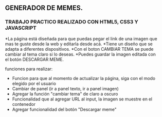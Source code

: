 ## GENERADOR DE MEMES.
### TRABAJO PRACTICO REALIZADO CON HTML5, CSS3 Y JAVASCRIPT

*La página está diseñada para que puedas pegar el link de una imagen que mas te guste desde la web y editarla desde acá.
*Tiene un diseño que se adapta a diferentes dispositivos.
*Con el boton CAMBIAR TEMA se puede cambiar al tema claro si lo deseas.
*Puedes guardar la imagen editada con el botón DESCARGAR MEME.


funciones para realizar:

* Funcion para que al momento de actualizar la página, siga con el modo elegido por el usuario
* Cambiar de panel (ir a panel texto, ir a panel imagen)
* Agregar la función "cambiar tema" de claro a oscuro
* Funcionalidad que al agregar URL al input, la imagen se muestre en el contenedor 
* Agregar funcionalidad del botón "Descargar meme"





